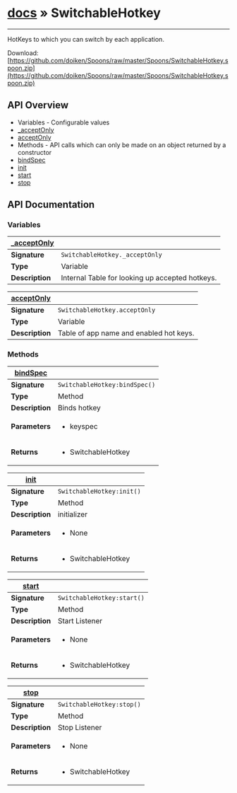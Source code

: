 # [docs](index.md) » SwitchableHotkey
---

HotKeys to which you can switch by each application.

Download: [https://github.com/doiken/Spoons/raw/master/Spoons/SwitchableHotkey.spoon.zip](https://github.com/doiken/Spoons/raw/master/Spoons/SwitchableHotkey.spoon.zip)

## API Overview
* Variables - Configurable values
 * [_acceptOnly](#_acceptOnly)
 * [acceptOnly](#acceptOnly)
* Methods - API calls which can only be made on an object returned by a constructor
 * [bindSpec](#bindSpec)
 * [init](#init)
 * [start](#start)
 * [stop](#stop)

## API Documentation

### Variables

| [_acceptOnly](#_acceptOnly)         |                                                                                     |
| --------------------------------------------|-------------------------------------------------------------------------------------|
| **Signature**                               | `SwitchableHotkey._acceptOnly`                                                                    |
| **Type**                                    | Variable                                                                     |
| **Description**                             | Internal Table for looking up accepted hotkeys.                                                                     |

| [acceptOnly](#acceptOnly)         |                                                                                     |
| --------------------------------------------|-------------------------------------------------------------------------------------|
| **Signature**                               | `SwitchableHotkey.acceptOnly`                                                                    |
| **Type**                                    | Variable                                                                     |
| **Description**                             | Table of app name and enabled hot keys.                                                                     |

### Methods

| [bindSpec](#bindSpec)         |                                                                                     |
| --------------------------------------------|-------------------------------------------------------------------------------------|
| **Signature**                               | `SwitchableHotkey:bindSpec()`                                                                    |
| **Type**                                    | Method                                                                     |
| **Description**                             | Binds hotkey                                                                     |
| **Parameters**                              | <ul><li>keyspec</li></ul> |
| **Returns**                                 | <ul><li>SwitchableHotkey</li></ul>          |

| [init](#init)         |                                                                                     |
| --------------------------------------------|-------------------------------------------------------------------------------------|
| **Signature**                               | `SwitchableHotkey:init()`                                                                    |
| **Type**                                    | Method                                                                     |
| **Description**                             | initializer                                                                     |
| **Parameters**                              | <ul><li>None</li></ul> |
| **Returns**                                 | <ul><li>SwitchableHotkey</li></ul>          |

| [start](#start)         |                                                                                     |
| --------------------------------------------|-------------------------------------------------------------------------------------|
| **Signature**                               | `SwitchableHotkey:start()`                                                                    |
| **Type**                                    | Method                                                                     |
| **Description**                             | Start Listener                                                                     |
| **Parameters**                              | <ul><li>None</li></ul> |
| **Returns**                                 | <ul><li>SwitchableHotkey</li></ul>          |

| [stop](#stop)         |                                                                                     |
| --------------------------------------------|-------------------------------------------------------------------------------------|
| **Signature**                               | `SwitchableHotkey:stop()`                                                                    |
| **Type**                                    | Method                                                                     |
| **Description**                             | Stop Listener                                                                     |
| **Parameters**                              | <ul><li>None</li></ul> |
| **Returns**                                 | <ul><li>SwitchableHotkey</li></ul>          |

